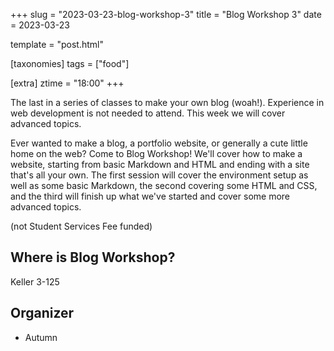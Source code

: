 +++
slug = "2023-03-23-blog-workshop-3"
title = "Blog Workshop 3"
date = 2023-03-23

template = "post.html"

[taxonomies]
tags = ["food"]

[extra]
ztime = "18:00"
+++

The last in a series of classes to make your own blog (woah!). Experience in web development is not needed to attend. This week we will cover advanced topics.

<!-- more -->

Ever wanted to make a blog, a portfolio website, or generally a cute little home on the web? Come to Blog Workshop! We'll cover how to make a website, starting from basic Markdown and HTML and ending with a site that's all your own. The first session will cover the environment setup as well as some basic Markdown, the second covering some HTML and CSS, and the third will finish up what we've started and cover some more advanced topics.

(not Student Services Fee funded)

## Where is Blog Workshop?

Keller 3-125

## Organizer
* Autumn

